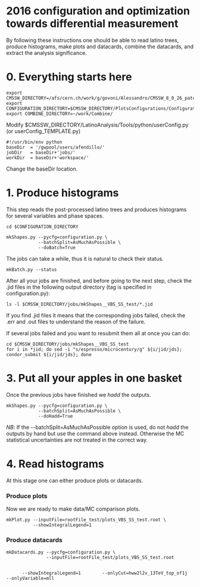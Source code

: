 2016 configuration and optimization towards differential measurement
====


By following these instructions one should be able to read latino trees, produce histograms, make plots and datacards, combine the datacards, and extract the analysis significance.


# 0. Everything starts here

```
export CMSSW_DIRECTORY=/afs/cern.ch/work/g/govoni/Alessandro/CMSSW_8_0_26_patch1/src
export CONFIGURATION_DIRECTORY=$CMSSW_DIRECTORY/PlotsConfigurations/Configurations/VBS/2016Optimization
export COMBINE_DIRECTORY=~/work/Combine/
```
Modify $CMSSW_DIRECTORY/LatinoAnalysis/Tools/python/userConfig.py (or userConfig_TEMPLATE.py)
```
#!/usr/bin/env python
baseDir  = '/gwpool/users/afendillo/'
jobDir   = baseDir+'jobs/'
workDir  = baseDir+'workspace/'
```
Change the baseDir location.
# 1. Produce histograms

This step reads the post-processed latino trees and produces histograms for several variables and phase spaces.

    cd $CONFIGURATION_DIRECTORY

    mkShapes.py --pycfg=configuration.py \
                --batchSplit=AsMuchAsPossible \
                --doBatch=True

The jobs can take a while, thus it is natural to check their status.

    mkBatch.py --status

After all your jobs are finished, and before going to the next step, check the .jid files in the following output directory (tag is specified in configuration.py):

    ls -l $CMSSW_DIRECTORY/jobs/mkShapes__VBS_SS_test/*.jid
    
If you find .jid files it means that the corresponding jobs failed, check the .err and .out files to understand the reason of the failure.

If several jobs failed and you want to resubmit them all at once you can do:

    cd $CMSSW_DIRECTORY/jobs/mkShapes__VBS_SS_test
    for i in *jid; do sed -i "s/espresso/microcentury/g" ${i/jid/jds}; condor_submit ${i/jid/jds}; done

# 3. Put all your apples in one basket

Once the previous jobs have finished we _hadd_ the outputs.

    mkShapes.py --pycfg=configuration.py \
                --batchSplit=AsMuchAsPossible \
                --doHadd=True
*NB*: If the --batchSplit=AsMuchAsPossible option is used, do not _hadd_ the outputs by hand but use the command above instead. Otherwise the MC statistical uncertainties are not treated in the correct way.


# 4. Read histograms

At this stage one can either produce plots or datacards.

### Produce plots

Now we are ready to make data/MC comparison plots.

    mkPlot.py --inputFile=rootFile_test/plots_VBS_SS_test.root \
              --showIntegralLegend=1


### Produce datacards

    mkDatacards.py --pycfg=configuration.py \
                   --inputFile=rootFile_test/plots_VBS_SS_test.root


          --showIntegralLegend=1        --onlyCut=hww2l2v_13TeV_top_of1j   --onlyVariable=mll        
            
            
            



